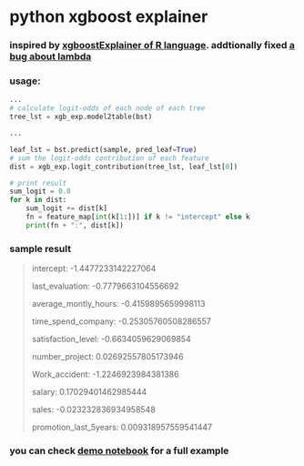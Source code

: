 # python xgboost explainer

### inspired by [xgboostExplainer of R language](https://github.com/AppliedDataSciencePartners/xgboostExplainer). addtionally fixed [a bug about lambda](https://github.com/AppliedDataSciencePartners/xgboostExplainer/pull/5)

### usage:
```python
...
# calculate logit-odds of each node of each tree
tree_lst = xgb_exp.model2table(bst)

...

leaf_lst = bst.predict(sample, pred_leaf=True)
# sum the logit-odds contribution of each feature
dist = xgb_exp.logit_contribution(tree_lst, leaf_lst[0])

# print result
sum_logit = 0.0
for k in dist:
    sum_logit += dist[k]
    fn = feature_map[int(k[1:])] if k != "intercept" else k
    print(fn + ":", dist[k])
```

### sample result
> intercept: -1.4477233142227064
> 
> last_evaluation: -0.7779663104556692
> 
> average_montly_hours: -0.4159895659998113
> 
> time_spend_company: -0.25305760508286557
> 
> satisfaction_level: -0.6634059629069854
> 
> number_project: 0.02692557805173946
> 
> Work_accident: -1.2246923984381386
> 
> salary: 0.17029401462985444
> 
> sales: -0.023232836934958548
> 
> promotion_last_5years: 0.009318957559541447

### you can check [demo notebook](https://github.com/gameofdimension/xgboost_explainer/blob/master/xgboost_explainer_demo.ipynb) for a full example 


